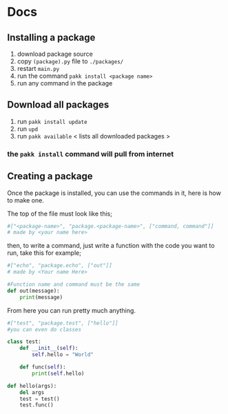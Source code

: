 # Docs

## Installing a package 

1. download package source 
2. copy `(package).py` file to `./packages/`
3. restart `main.py`
4. run the command `pakk install <package name>`
5. run any command in the package

## Download all packages

1. run `pakk install update`
2. run `upd`
3. run `pakk available` < lists all downloaded packages >


### the `pakk install` command will pull from internet
## Creating a package

Once the package is installed, you can use the commands in it, here is how to make one.

The top of the file must look like this;

```python
#["<package-name>", "package.<package-name>", ["command, command"]]
# made by <your name here>
```

then, to write a command, just write a function with the code you want to run, take this for example;

```python
#["echo", "package.echo", ["out"]]
# made by <Your name Here>

#Function name and command must be the same
def out(message):
    print(message)
```

From here you can run pretty much anything.


```python 
#["test", "package.test", ["hello"]]
#you can even do classes

class test:
    def __init__(self):
        self.hello = "World"

    def func(self):
        print(self.hello)

def hello(args):
    del args
    test = test()
    test.func()

```


